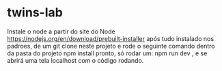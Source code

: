 # twins-lab
Instale o node a partir do site do Node https://nodejs.org/en/download/prebuilt-installer
após tudo instalado nos padroes, de um git clone neste projeto e rode o seguinte comando dentro da pasta do projeto
npm install
pronto, só rodar um: npm run dev , e se abrirá uma tela localhost com o código rodando.

